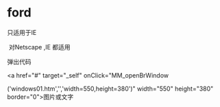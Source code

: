 # ford
<script language="JavaScript"> 

<!-- Begin

self.moveTo(0,0) 

self.resizeTo(screen.availWidth,screen.availHeight) 

// End --> 

</script>
<bgsound src="mid/windblue.mid" loop="-1"> 只适用于IE

<embed src="music.mid" autostart="true" loop="true" hidden="true"> 对Netscape ,IE 都适用
<script language="JavaScript" type="text/JavaScript">

function MM_openBrWindow(theURL,winName,features) {window.open(theURL,winName,features);}

</script>

弹出代码

<a href="#" target="_self" onClick="MM_openBrWindow


('windows01.htm','','width=550,height=380')" width="550" height="380" border="0">图片或文字


</a>

